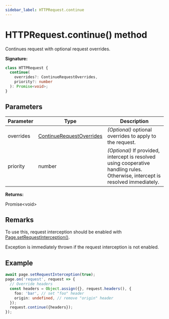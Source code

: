 ```yaml
---
sidebar_label: HTTPRequest.continue
---
```


# HTTPRequest.continue() method

Continues request with optional request overrides.

**Signature:**

```typescript
class HTTPRequest {
  continue(
    overrides?: ContinueRequestOverrides,
    priority?: number
  ): Promise<void>;
}
```

## Parameters

| Parameter | Type                                                                | Description                                                                                                                          |
| --------- | ------------------------------------------------------------------- | ------------------------------------------------------------------------------------------------------------------------------------ |
| overrides | [ContinueRequestOverrides](./puppeteer.continuerequestoverrides.md) | <i>(Optional)</i> optional overrides to apply to the request.                                                                        |
| priority  | number                                                              | <i>(Optional)</i> If provided, intercept is resolved using cooperative handling rules. Otherwise, intercept is resolved immediately. |

**Returns:**

Promise&lt;void&gt;

## Remarks

To use this, request interception should be enabled with [Page.setRequestInterception()](./puppeteer.page.setrequestinterception.md).

Exception is immediately thrown if the request interception is not enabled.

## Example

```ts
await page.setRequestInterception(true);
page.on('request', request => {
  // Override headers
  const headers = Object.assign({}, request.headers(), {
    foo: 'bar', // set "foo" header
    origin: undefined, // remove "origin" header
  });
  request.continue({headers});
});
```
